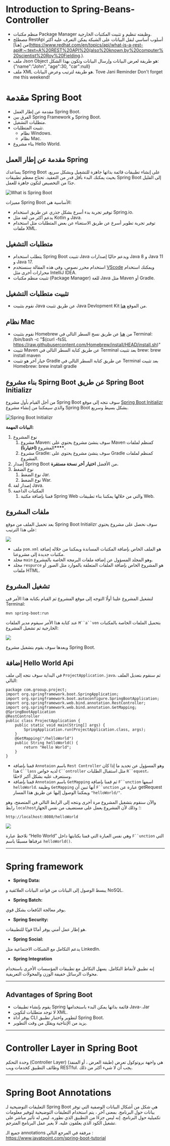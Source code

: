 
# Introduction to Spring-Beans-Controller

- منظم مكتبات Package Manager وظيفته تنظيم و تثبيت المكتبات الخارجية.
- مصطلح RestApi أسلوب أساسي لنقل البيانات على الشبكة يمكن التعرف عليه أكثر من [هنا](https://www.redhat.com/en/topics/api/what-is-a-rest-api#:~:text=A%20REST%20API%20(also%20known,by%20computer%20scientist%20Roy%20Fielding.).
- ملف Json Object هو طريقة لعرض البيانات وإرسال البيانات وتكون بهذا الشكل:
    {"name":"John", "age":30, "car":null}
- ملف XML هو طريقة لترتيب وعرض البيانات.
    <note>
        <to>Tove</to>
        <from>Jani</from>
        <heading>Reminder</heading>
        <body>Don't forget me this weekend!</body>
    </note>
# مقدمة Spring Boot 
- مقدمة عن إطار العمل Spring Boot.
- الفرق بين Spring Framework و Spring Boot.
- متطلبات التشغيل.
- تثبيت المتطلبات.
    - نظام Windows.
    - نظام Mac.
- بناء مشروع Hello World.
## مقدمة عن إطار العمل Spring

يساعدك Spring Boot على إنشاء تطبيقات قائمة بذاتها جاهزة للتشغيل وبشكل سريع، بحيث يمكنك البدء بأقل قدر من التعقيد. تحتاج معظم تطبيقات Spring Boot إلى القليل جدًا من التخصيص لتكون جاهزة للعمل.


![What is Spring Boot](https://static.javatpoint.com/springboot/images/what-is-spring-boot.png)


مميزات Spring Boot الأساسية هي:

- توفير تجربة بدء أسرع بشكل جذري عن طريق استخدام Spring.io.
- يدعم أكثر من لغة مثل Kotlin و Java.
- توفير تجربة تطوير أسرع عن طريق الاستغناء عن بعض المتطلبات مثل استخدام ملفات XML.
## متطلبات التشغيل
- يتطلب استخدام Spring Boot تثبيت Java ويدعم حاليًا إصدارات Java 8 و Java 11 و Java 17.
- استخدام محرر نصوص، وفي هذه المقالة سنستخدم [VScode](https://code.visualstudio.com/docs/languages/java) ويمكنك استخدام محرارات أخرى مثل IntelliJ IDEA.
- تثبيت منظم مكتبات (Package Manager) للغة Java مثل Maven أو Gradle.


## تثبيت متطلبات التشغيل
- نقوم بتثبيت Java عن طريق تثبيت Java Devlopment Kit من الموقع [هنا](https://www.azul.com/downloads/?version=java-17-lts&os=macos&package=jdk).
## نظام Mac
- نقوم بتثبيت Homebrew من [هنا](https://brew.sh/) عن طريق نسخ السطر التالي في Terminal:
    /bin/bash -c "$(curl -fsSL https://raw.githubusercontent.com/Homebrew/install/HEAD/install.sh)"
- تثبيت Maven عن طريق كتابة السطر التالي في Terminal بعد تثبيت brew:
    brew install maven
- خيار آخر هو تثبيت Gradle عن طريق كتابة السطر التالي في Terminal بعد تثبيت Homebrew:
    brew install gradle


## بناء مشروع Spirng Boot عن طريق Spring Boot Initializr

من أجل القيام بأول مشروع Spring Boot سوف نتجه إلى موقع [Spring Boot Initializr](https://start.spring.io) والذي سيمكننا من إنشاء مشروع Spring Boot بشكل بسيط وسريع.
 

![Spring Boot Initializr](https://paper-attachments.dropbox.com/s_4E5081556D8D7995404A88F735C9A07394B3AAF32E4850A4FE39753C3240EBAD_1637503118742_Untitled.png)


**البيانات المهمة:**

1. نوع المشروع
    1. مشروع Maven: سوف ينشئ مشروع يحتوي على Maven كمنظم لملفات المشروع **(اختيارنا)****.**
    2. مشروع Gradle: سوف ينشئ مشروع يحتوي على Gradle كمنظم لملفات المشروع.
2. إصدار Spring Boot من الأفضل **اخت****ي****ار** **أ****خر نسخة مستقرة****.**
3. نوع الضغط
    1. نوع الضغط Jar.
    2. نوع الضغط War.
4. إصدار لغة Java.
5. المكتبات الداعمة
    1. قمنا بإضافة مكتبة Spring Web والتي من خلالها يمكننا بناء تطبيقات Web.


## ملفات المشروع

بعد تحميل الملف من موقع Spring Boot Initializr سوف نحصل على مشروع يحتوي على هذا الترتيب: 

![](https://paper-attachments.dropbox.com/s_4E5081556D8D7995404A88F735C9A07394B3AAF32E4850A4FE39753C3240EBAD_1637580930718_image.png)

- ملف `pom.xml` هو الملف الخاص بإضافة المكتبات المساندة ويمكننا من خلاله إضافة مكتبات جديدة إلى مشروعنا.
- مجلد `main` وهو المجلد المسؤول عن إضافة ملفات البرمجة الخاصة بالمشروع.
- مجلد `respurce` هو المشروع الخاص بإضافة الملفات المتعلقة بالموارد مثل الصور أو ملفات HTML.


## تشغيل المشروع 

لتشغيل المشروع علينا أولًا التوجه إلى موقع المشروع ثم القيام بكتابة هذا الأمر في Terminal:

    mvn spring-boot:run 

عند كتابة هذا الأمر سيقوم مدير الملفات `M``a``ven` بتحميل الملفات الخاصة بالمكتبات الخارجية ثم تشغيل المشروع:

![](https://paper-attachments.dropbox.com/s_4E5081556D8D7995404A88F735C9A07394B3AAF32E4850A4FE39753C3240EBAD_1637581330112_image.png)


وبعدها سوف يقوم بتشغيل مشروع Spring Boot.


## إضافة Hello World Api

في البداية سوف نتجه إلى ملف `ProjectApplication.java`، ثم سنقوم بتعديل الملف التالي:

    package com.grooup.project;
    import org.springframework.boot.SpringApplication;
    import org.springframework.boot.autoconfigure.SpringBootApplication;
    import org.springframework.web.bind.annotation.RestController;
    import org.springframework.web.bind.annotation.GetMapping;
    @SpringBootApplication
    @RestController
    public class ProjectApplication {
        public static void main(String[] args) {
            SpringApplication.run(ProjectApplication.class, args);
        }
        @GetMapping("/helloWorld")
        public String helloWorld() {
            return "Hello World";
        }
    } 
- قمنا بإضافة `Annotaion` باسم `Rest Controller` وهو المسؤول عن تحديد ما إذا كان هذا `C``lass` لديه خواص `C``ontroller` مثل استقبال الطلبات `R``equest`، وسنتعرف عليه بشكل أكبر لاحقًا.
- قمنا بإضافة `Annotaion` باسم `GetMapping` ثم قمنا بإضافة `F``unction` اسمها `helloWorld`. وظيفة `GetMapping` أنها تبين أن `F``unction` عبارة عن getRequest ويمكننا الوصول إليها عن طريق هذا المسار `"helloWorld/"`.

والآن سنقوم بتشغيل المشروع مرة أخرى ونتجه إلى الرابط التالي في المتصفح، وهو رابط `localhost`؛ وذلك لأن المشروع يعمل على مستضيف من نفس الجهاز:

    http://localhost:8080/helloWorld


![](https://paper-attachments.dropbox.com/s_4E5081556D8D7995404A88F735C9A07394B3AAF32E4850A4FE39753C3240EBAD_1637582895855_image.png)


نلاحظ عبارة “Hello World” وهي نفس العبارة التي قمنا بكتابتها داخل `F``unction` التي عرفناها مسبقًا باسم `helloWorld()`.



----------


# Spring framework 


- **Spring Data:**

يبسط الوصول إلى البيانات من قواعد البيانات العلائقية و NoSQL.

- **Spring Batch:** 

يوفر معالجة الدُفعات بشكل قوي.

- **Spring Security:** 

هو إطار عمل أمني يوفر أمانًا قويًا للتطبيقات.

- **Spring Social:** 

يدعم التكامل مع الشبكات الاجتماعية مثل LinkedIn.

- **Spring Integration**

إنه تطبيق لأنماط التكامل. يسهل التكامل مع تطبيقات المؤسسات الأخرى باستخدام محولات الرسائل خفيفة الوزن والمحولات التعريفية.



----------


## Advantages of Spring Boot
- يقوم بإنشاء تطبيقات Spring قائمة بذاتها يمكن البدء باستخدامها Java-.Jar
- لا توجد متطلبات لتكوين XML.
- يوفر أداة CLI لتطوير واختبار تطبيق Spring Boot.
- يزيد من الإنتاجية ويقلل من وقت التطوير.


----------


# Controller Layer in Spring Boot

وحدة التحكم (Controller Layer) (طبقة العرض ، أو المنفذ) هي واجهة بروتوكول تعرض وظائف التطبيق كخدمات ويب RESTful. يجب أن لا شيء أكثر من ذلك.


----------


# Spring Boot Annotations

التعليقات التوضيحية لـ Spring Boot هي شكل من أشكال البيانات الوصفية التي توفر بيانات حول البرنامج. بمعنى آخر ، يتم استخدام التعليقات التوضيحية لتوفير معلومات تكميلية حول البرنامج. إنه ليس جزءًا من التطبيق الذي نطوره. ليس له تأثير مباشر على تشغيل الكود الذي يعلقون عليه. لا يغير عمل البرنامج المترجم.


جميع الـ annotations  مرفقة في المرجع التالي  :
https://www.javatpoint.com/spring-boot-tutorial

